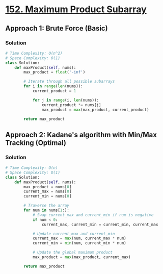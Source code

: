 # [152. Maximum Product Subarray](https://leetcode.com/problems/maximum-product-subarray/)

## Approach 1: Brute Force (Basic)

### Solution
```python
# Time Complexity: O(n^2)
# Space Complexity: O(1)
class Solution:
    def maxProduct(self, nums):
        max_product = float('-inf')

        # Iterate through all possible subarrays
        for i in range(len(nums)):
            current_product = 1

            for j in range(i, len(nums)):
                current_product *= nums[j]
                max_product = max(max_product, current_product)

        return max_product
```

## Approach 2: Kadane's algorithm with Min/Max Tracking (Optimal)

### Solution
```python
# Time Complexity: O(n)
# Space Complexity: O(1)
class Solution:
    def maxProduct(self, nums):
        max_product = nums[0]
        current_max = nums[0]
        current_min = nums[0]

        # Traverse the array
        for num in nums[1:]:
            # Swap current_max and current_min if num is negative
            if num < 0:
                current_max, current_min = current_min, current_max

            # Update current_max and current_min
            current_max = max(num, current_max * num)
            current_min = min(num, current_min * num)

            # Update the global maximum product
            max_product = max(max_product, current_max)

        return max_product
```

